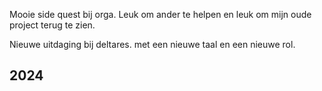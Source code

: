 
Mooie side quest bij orga. Leuk om ander te helpen en leuk om mijn oude project terug te zien.

Nieuwe uitdaging bij deltares. met een nieuwe taal en een nieuwe rol.

## 2024
